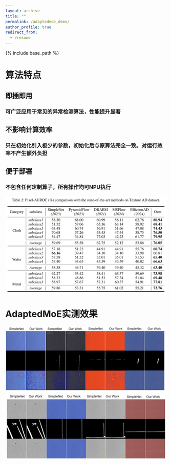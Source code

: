 ```yaml
---
layout: archive
title: ""
permalink: /adaptedmoe_demo/
author_profile: true
redirect_from:
  - /resume
---
```

{% include base_path %}
# 算法特点
## 即插即用
### 可广泛应用于常见的异常检测算法，性能提升显著
## 不影响计算效率
### 只在初始化引入极少的参数，初始化后与原算法完全一致。对运行效率不产生额外负担
## 便于部署
### 不包含任何定制算子，所有操作均可NPU执行

<center>
    <img src="\images\adaptedmoe\PAUROC.png">
</center> 


# AdaptedMoE实测效果  
<center>
    <img src="\images\adaptedmoe\result0.png">
    <img src="\images\adaptedmoe\result1.png">
</center> 









